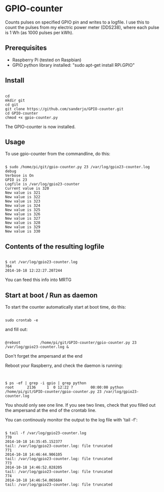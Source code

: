 GPIO-counter
============

Counts pulses on specified GPIO pin and writes to a logfile. I use this to count the pulses from my electric power meter (DDS238), where each pulse is 1 Wh (as 1000 pulses per kWh).

Prerequisites
-------------
- Raspberry Pi (tested on Raspbian)
- GPIO python library installed: "sudo apt-get install RPi.GPIO"

Install
-------
<pre><code>
cd
mkdir git
cd git
git clone https://github.com/sanderjo/GPIO-counter.git
cd GPIO-counter
chmod +x gpio-counter.py
</code></pre>

The GPIO-counter is now installed.

Usage
-----

To use gpio-counter from the commandline, do this:

<pre><code>
$ sudo /home/pi/git/gpio-counter.py 23 /var/log/gpio23-counter.log debug
Verbose is On
GPIO is 23
Logfile is /var/log/gpio23-counter
Current value is 320
New value is 321
New value is 322
New value is 323
New value is 324
New value is 325
New value is 326
New value is 327
New value is 328
New value is 329
New value is 330
</code></pre>

Contents of the resulting logfile
---------------------------------

<pre><code>
$ cat /var/log/gpio23-counter.log
764
2014-10-18 12:22:27.207244
</code></pre>

You can feed this info into MRTG

Start at boot / Run as daemon
----------------------------

To start the counter automatically start at boot time, do this:

<pre><code>
sudo crontab -e
</code></pre>
and fill out:
<pre><code>
@reboot			/home/pi/git/GPIO-counter/gpio-counter.py 23 /var/log/gpio23-counter.log &
</code></pre>

Don't forget the ampersand at the end

Reboot your Raspberry, and check the daemon is running:

<pre><code>

$ ps -ef | grep -i gpio | grep python
root      2136     1  0 12:22 ?        00:00:00 python /home/pi/git/GPIO-counter/gpio-counter.py 23 /var/log/gpio23-counter.log
</code></pre>

You should only see one line. If you see two lines, check that you filled out the ampersand at the end of the crontab line.

You can continously monitor the output to the log file with 'tail -f':

<pre><code>
$ tail -f /var/log/gpio23-counter.log
770
2014-10-18 14:35:45.152377
tail: /var/log/gpio23-counter.log: file truncated
771
2014-10-18 14:46:44.906105
tail: /var/log/gpio23-counter.log: file truncated
773
2014-10-18 14:46:52.028205
tail: /var/log/gpio23-counter.log: file truncated
774
2014-10-18 14:46:54.065684
tail: /var/log/gpio23-counter.log: file truncated
</code></pre>



